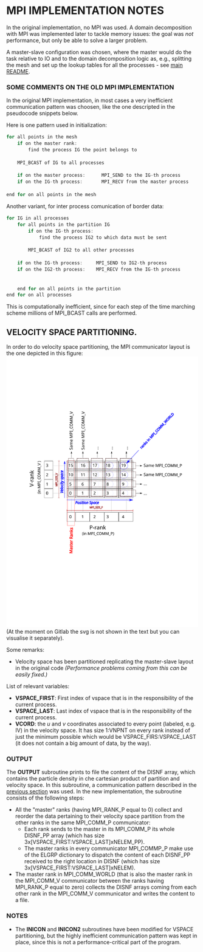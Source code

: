 
# MPI IMPLEMENTATION NOTES

In the original implementation, no MPI was used. A domain decomposition with
MPI was implemented later to tackle memory issues: the goal was *not*
performance, but only be able to solve a larger problem. 

A master-slave configuration was chosen, where the master would do the task
relative to IO and to the domain decomposition logic as, e.g., splitting the
mesh and set up the lookup tables for all the processes - see [main
README](README.md).

### SOME COMMENTS ON THE OLD MPI IMPLEMENTATION

In the original MPI implementation, in most cases a very inefficient
communication pattern was choosen, like the one descripted in the pseudocode
snippets below.

Here is one pattern used in initialization:
```c
for all points in the mesh 
    if on the master rank:
        find the process IG the point belongs to
    
    MPI_BCAST of IG to all processes

    if on the master process:      MPI_SEND to the IG-th process
    if on the IG-th process:       MPI_RECV from the master process

end for on all points in the mesh 
```

Another variant, for inter process comunication of border data:

```c
for IG in all processes 
    for all points in the partition IG
        if on the IG-th process:
            find the process IG2 to which data must be sent

        MPI_BCAST of IG2 to all other processes

    if on the IG-th process:     MPI_SEND to IG2-th process
    if on the IG2-th process:    MPI_RECV from the IG-th process


    end for on all points in the partition
end for on all processes
```

This is computationally inefficient, since for each step of the time marching 
scheme millions of MPI_BCAST calls are performed.



## VELOCITY SPACE PARTITIONING.

In order to do velocity space partitioning, the MPI communicator layout is the
one depicted in this figure: ![communicator_layout.](communicators_layout.svg)
(At the moment on Gitlab the svg is not shown in the text but you can
visualise it separately).

Some remarks:
* Velocity space has been partitioned replicating the master-slave layout in
  the original code *(Performance problems coming from this 
can be easily fixed.)*

List of relevant variables:
* **VSPACE_FIRST**: First index of vspace that is in the responsibility of the
  current process.
* **VSPACE_LAST**: Last index of vspace that is in the responsibility of the
  current process.
* **VCORD**: the *u* and *v* coordinates associated to every point (labeled,
  e.g. IV) in the velocity space. It has size 1:VNPNT on every rank instead of
just the minimum possible which would be VSPACE_FIRS:VSPACE_LAST (it does not 
contain a big amount of data, by the way).

### OUTPUT 

The **OUTPUT** subroutine prints to file the content of the DISNF array, which
contains the particle density in che cartesian product of partition and
velocity space. In this subroutine, a communication pattern described in the
[previous section](#some-comments-on-the-old-mpi-implementation) was used.
In the new implementation, the subroutine consists of the following steps:
* All the "master" ranks (having MPI_RANK_P equal to 0) collect and reorder the
  data pertaining to their velocity space partition from the other ranks in the
same MPI_COMM_P communicator:
    *  Each rank sends to the master in its MPI_COMM_P its whole DISNF_PP
       array (which has size 3x[VSPACE_FIRST:VSPACE_LAST]xNELEM_PP).
    *  The master ranks in every communicator MPI_COMMP_P make use of the ELGRP
       dictionary to dispatch the content of each DISNF_PP received to the
right location in DISNF (which has size  3x[VSPACE_FIRST:VSPACE_LAST]xNELEM).
* The master rank in MPI_COMM_WORLD (that is also the master rank in the
  MPI_COMM_V communicator between the ranks having MPI_RANK_P equal to zero)
collects the DISNF arrays coming from each other rank in the MPI_COMM_V
communicator and writes the content to a file.

### NOTES

* The **INICON** and **INICON2** subroutines have been modified for VSPACE
  partitioning, but the highly inefficient communication pattern was kept in
place, since this is not a performance-critical part of the program.
